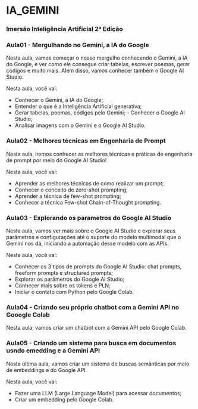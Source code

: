 # IA_GEMINI

### Imersão Inteligência Artificial 2ª Edição

### Aula01 - Mergulhando no Gemini, a IA do Google

Nesta aula, vamos começar o nosso mergulho conhecendo o Gemini, a IA do Google, e ver como ele consegue criar tabelas, escrever poemas, gerar códigos e muito mais. Além disso, vamos conhecer também o Google AI Studio.

Nesta aula, você vai:

- Conhecer o Gemini, a IA do Google;
- Entender o que é a Inteligência Artificial generativa;
- Gerar tabelas, poemas, códigos pelo Gemini; - Conhecer o Google AI Studio;
- Analisar imagens com o Gemini e o Google AI Studio.

### Aula02 - Melhores técnicas em Engenharia de Prompt

Nesta aula, iremos conhecer as melhores técnicas e práticas de engenharia de prompt por meio do Google AI Studio!

Nesta aula, você vai:

- Aprender as melhores técnicas de como realizar um prompt;
- Conhecer o conceito de zero-shot prompting;
- Aprender a técnica de few-shot prompting;
- Conhecer a técnica Few-shot Chain-of-Thought prompting.

### Aula03 - Explorando os parametros do Google AI Studio

Nesta aula, vamos ver mais sobre o Google AI Studio e explorar seus parâmetros e configurações até o suporte do modelo multimodal que o Gemini nos dá, iniciando a automação desse modelo com as APIs.

Nesta aula, você vai:

- Conhecer os 3 tipos de prompts do Google AI Studio: chat prompts, freeform prompts e structured prompts;
- Explorar os parâmetros do Google AI Studio;
- Conhecer mais sobre os tokens e PLN;
- Iniciar o contato com Python pelo Google Colab.

### Aula04 - Criando seu próprio chatbot com a Gemini API no Gooogle Colab

Nesta aula, vamos criar um chatbot com a Gemini API pelo Google Colab.

### Aula05 - Criando um sistema para busca em documentos usndo emedding e a Gemini API

Nesta última aula, vamos criar um sistema de buscas semânticas por meio de embeddings e do Google API.

Nesta aula, você vai:

- Fazer uma LLM (Large Language Model) para acessar documentos;
- Criar um embedding pelo Google Colab.
